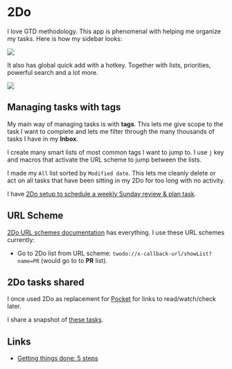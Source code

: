 # 2Do

I love GTD methodology. This app is phenomenal with helping me organize my tasks. Here is how my sidebar looks:

![](https://i.imgur.com/EJMdDzY.png)

It also has global quick add with a hotkey. Together with lists, priorities, powerful search and a lot more.

![](https://i.imgur.com/QuBsexM.png)

## Managing tasks with tags

My main way of managing tasks is with **tags**. This lets me give scope to the task I want to complete and lets me filter through the many thousands of tasks I have in my **Inbox**.

I create many smart lists of most common tags I want to jump to. I use `j` key and macros that activate the URL scheme to jump between the lists.

I made my `All` list sorted by `Modified date`. This lets me cleanly delete or act on all tasks that have been sitting in my 2Do for too long with no activity.

I have [2Do setup to schedule a weekly Sunday review & plan task](../../focusing/).

## URL Scheme

[2Do URL schemes documentation](https://www.2doapp.com/kb/article/url-schemes.html) has everything. I use these URL schemes currently:

* Go to 2Do list from URL scheme: `twodo://x-callback-url/showList?name=PR` \(would go to to **PR** list\).

## 2Do tasks shared

I once used 2Do as replacement for [Pocket](https://getpocket.com) for links to read/watch/check later.

I share a snapshot of [these tasks](https://gist.github.com/nikitavoloboev/c8b71bfb06634877bbcf94ef2fc0c95f).

## Links

* [Getting things done: 5 steps](http://gettingthingsdone.com/fivesteps/)

